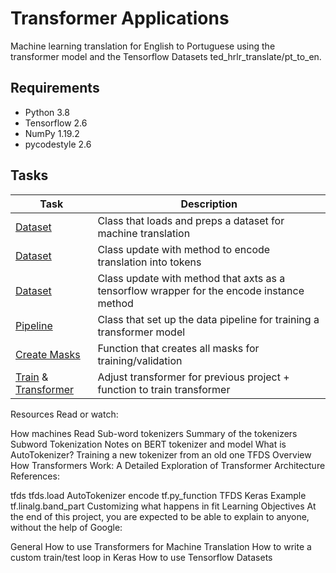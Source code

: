 # Transformer Applications

Machine learning translation for English to Portuguese using the transformer model and the Tensorflow Datasets ted_hrlr_translate/pt_to_en.

## Requirements

- Python 3.8
- Tensorflow 2.6
- NumPy 1.19.2
- pycodestyle 2.6

## Tasks

| Task                                                      | Description                                                                               |
|-----------------------------------------------------------|-------------------------------------------------------------------------------------------|
| [Dataset](./0-dataset.py)                                 | Class that loads and preps a dataset for machine translation                              |
| [Dataset](./1-dataset.py)                                 | Class update with method to encode translation into tokens                                |
| [Dataset](./2-dataset.py)                                 | Class update with method that axts as a tensorflow wrapper for the encode instance method |
| [Pipeline](./3-dataset.py)                                | Class that set up the data pipeline for training a transformer model                      |
| [Create Masks](./4-create_masks.py)                       | Function that creates all masks for training/validation                                   |
| [Train](./5-train.py) & [Transformer](./5-transformer.py) | Adjust transformer for previous project + function to train transformer                   |

Resources
Read or watch:

How machines Read
Sub-word tokenizers
Summary of the tokenizers
Subword Tokenization
Notes on BERT tokenizer and model
What is AutoTokenizer?
Training a new tokenizer from an old one
TFDS Overview
How Transformers Work: A Detailed Exploration of Transformer Architecture
References:

tfds
tfds.load
AutoTokenizer
encode
tf.py_function
TFDS Keras Example
tf.linalg.band_part
Customizing what happens in fit
Learning Objectives
At the end of this project, you are expected to be able to explain to anyone, without the help of Google:

General
How to use Transformers for Machine Translation
How to write a custom train/test loop in Keras
How to use Tensorflow Datasets